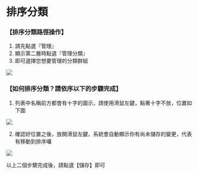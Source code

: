 # 排序分類

### 【排序分類路徑操作】

1. 請先點選『管理』
2. 顯示第二層時點選『管理分類』
3. 即可選擇您想要管理的分類群組

![](/_image/manage/taxonomy.png)

### 【如何排序分類？請依序以下的步驟完成】

1. 列表中名稱前方都會有十字的圖示，請使用滑鼠左鍵，點著十字不放，位置如下圖

![](/_image/manage/taxonomy-sort.png)

2. 確認好位置之後，放開滑鼠左鍵，系統會自動顯示你有尚未儲存的變更，代表有移動到排序囉

![](/_image/manage/taxonomy-sort-y.png)

以上二個步驟完成後，請點選【儲存】即可
